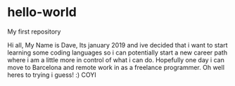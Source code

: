 # hello-world
My first repository

Hi all,
My Name is Dave, Its january 2019 and ive decided that i want to start learning some coding languages so i can potentially start a new career path where i am a little more in control of what i can do. Hopefully one day i can move to Barcelona and remote work in as a freelance programmer. Oh well heres to trying i guess! :) COYI
